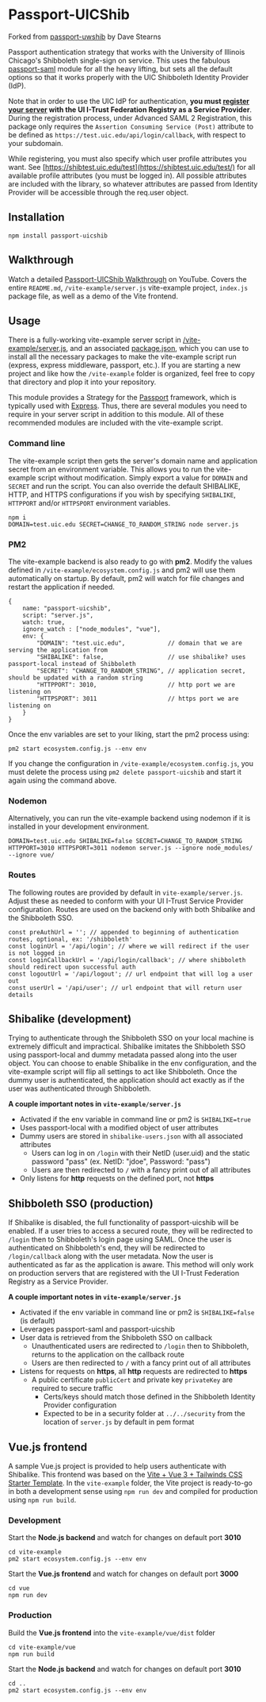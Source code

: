 Passport-UICShib
===============

Forked from [passport-uwshib](https://github.com/drstearns/passport-uwshib) by Dave Stearns

Passport authentication strategy that works with the University of Illinois Chicago's Shibboleth single-sign on service. This uses the fabulous [passport-saml](https://github.com/bergie/passport-saml) module for all the heavy lifting, but sets all the default options so that it works properly with the UIC Shibboleth Identity Provider (IdP).

Note that in order to use the UIC IdP for authentication, **you must [register your server](https://itrust.illinois.edu/federationregistry) with the UI I-Trust Federation Registry as a Service Provider**. During the registration process, under Advanced SAML 2 Registration, this package only requires the `Assertion Consuming Service (Post)` attribute to be defined as `https://test.uic.edu/api/login/callback`, with respect to your subdomain.

While registering, you must also specify which user profile attributes you want. See [https://shibtest.uic.edu/test](https://shibtest.uic.edu/test/) for all available profile attributes (you must be logged in). All possible attributes are included with the library, so whatever attributes are passed from Identity Provider will be accessible through the req.user object.

## Installation

    npm install passport-uicshib

## Walkthrough

Watch a detailed [Passport-UICShib Walkthrough](https://youtu.be/8nU7EO5PidQ) on YouTube. Covers the entire `README.md`, `/vite-example/server.js` vite-example project, `index.js` package file, as well as a demo of the Vite frontend.

## Usage

There is a fully-working vite-example server script in [/vite-example/server.js](https://github.com/rak3rman/passport-uicshib/blob/master/vite-example/server.js), and an associated [package.json](ttps://github.com/rak3rman/passport-uicshib/blob/master/vite-example/package.json), which you can use to install all the necessary packages to make the vite-example script run (express, express middleware, passport, etc.).
If you are starting a new project and like how the `/vite-example` folder is organized, feel free to copy that directory and plop it into your repository.

This module provides a Strategy for the [Passport](http://passportjs.org/) framework, which is typically used with [Express](http://expressjs.com/). Thus, there are several modules you need to require in your server script in addition to this module. All of these recommended modules are included with the vite-example script.

### Command line

The vite-example script then gets the server's domain name and application secret from an environment variable. This allows you to run the vite-example script without modification. Simply export a value for `DOMAIN` and `SECRET` and run the script. You can also override the default SHIBALIKE, HTTP, and HTTPS configurations if you wish by specifying `SHIBALIKE`, `HTTPPORT` and/or `HTTPSPORT` environment variables.

    npm i
    DOMAIN=test.uic.edu SECRET=CHANGE_TO_RANDOM_STRING node server.js

### PM2

The vite-example backend is also ready to go with **pm2**. Modify the values defined in `/vite-example/ecosystem.config.js` and pm2 will use them automatically on startup. By default, pm2 will watch for file changes and restart the application if needed.

    {
        name: "passport-uicshib",
        script: "server.js",
        watch: true,
        ignore_watch : ["node_modules", "vue"],
        env: {
            "DOMAIN": "test.uic.edu",            // domain that we are serving the application from
            "SHIBALIKE": false,                  // use shibalike? uses passport-local instead of Shibboleth
            "SECRET": "CHANGE_TO_RANDOM_STRING", // application secret, should be updated with a random string
            "HTTPPORT": 3010,                    // http port we are listening on
            "HTTPSPORT": 3011                    // https port we are listening on
        }
    }

Once the env variables are set to your liking, start the pm2 process using:

    pm2 start ecosystem.config.js --env env

If you change the configuration in `/vite-example/ecosystem.config.js`, you must delete the process using `pm2 delete passport-uicshib` and start it again using the command above.

### Nodemon

Alternatively, you can run the vite-example backend using nodemon if it is installed in your development environment.

    DOMAIN=test.uic.edu SHIBALIKE=false SECRET=CHANGE_TO_RANDOM_STRING HTTPPORT=3010 HTTPSPORT=3011 nodemon server.js --ignore node_modules/ --ignore vue/

### Routes

The following routes are provided by default in `vite-example/server.js`. 
Adjust these as needed to conform with your UI I-Trust Service Provider configuration.
Routes are used on the backend only with both Shibalike and the Shibboleth SSO.

    const preAuthUrl = ''; // appended to beginning of authentication routes, optional, ex: '/shibboleth'
    const loginUrl = '/api/login'; // where we will redirect if the user is not logged in
    const loginCallbackUrl = '/api/login/callback'; // where shibboleth should redirect upon successful auth
    const logoutUrl = '/api/logout'; // url endpoint that will log a user out
    const userUrl = '/api/user'; // url endpoint that will return user details

## Shibalike (development)

Trying to authenticate through the Shibboleth SSO on your local machine is extremely difficult and impractical.
Shibalike imitates the Shibboleth SSO using passport-local and dummy metadata passed along into the user object.
You can choose to enable Shibalike in the env configuration, and the vite-example script will flip all settings to act like Shibboleth.
Once the dummy user is authenticated, the application should act exactly as if the user was authenticated through Shibboleth.

**A couple important notes in `vite-example/server.js`**

- Activated if the env variable in command line or pm2 is `SHIBALIKE=true`
- Uses passport-local with a modified object of user attributes
- Dummy users are stored in `shibalike-users.json` with all associated attributes
  - Users can log in on `/login` with their NetID (user.uid) and the static password "pass" (ex. NetID: "jdoe", Password: "pass")
  - Users are then redirected to `/` with a fancy print out of all attributes
- Only listens for **http** requests on the defined port, not **https**

## Shibboleth SSO (production)

If Shibalike is disabled, the full functionality of passport-uicshib will be enabled. 
If a user tries to access a secured route, they will be redirected to `/login` then to Shibboleth's login page using SAML.
Once the user is authenticated on Shibboleth's end, they will be redirected to `/login/callback` along with the user metadata.
Now the user is authenticated as far as the application is aware. This method will only work on production servers that are registered with the UI I-Trust Federation Registry as a Service Provider.

**A couple important notes in `vite-example/server.js`**

- Activated if the env variable in command line or pm2 is `SHIBALIKE=false` (is default)
- Leverages passport-saml and passport-uicshib
- User data is retrieved from the Shibboleth SSO on callback 
    - Unauthenticated users are redirected to `/login` then to Shibboleth, returns to the application on the callback route
    - Users are then redirected to `/` with a fancy print out of all attributes
- Listens for requests on **https**, all **http** requests are redirected to **https**
  - A public certificate `publicCert` and private key `privateKey` are required to secure traffic
    - Certs/keys should match those defined in the Shibboleth Identity Provider configuration
    - Expected to be in a security folder at `../../security` from the location of `server.js` by default in pem format

## Vue.js frontend

A sample Vue.js project is provided to help users authenticate with Shibalike.
This frontend was based on the [Vite + Vue 3 + Tailwinds CSS Starter Template](https://github.com/web2033/vite-vue3-tailwind-starter).
In the `vite-example` folder, the Vite project is ready-to-go in both a development sense using `npm run dev` and compiled for production using `npm run build`.

### Development

Start the **Node.js backend** and watch for changes on default port **3010**

    cd vite-example    
    pm2 start ecosystem.config.js --env env

Start the **Vue.js frontend** and watch for changes on default port **3000**

    cd vue
    npm run dev

### Production

Build the **Vue.js frontend** into the `vite-example/vue/dist` folder

    cd vite-example/vue
    npm run build

Start the **Node.js backend** and watch for changes on default port **3010**

    cd ..    
    pm2 start ecosystem.config.js --env env

